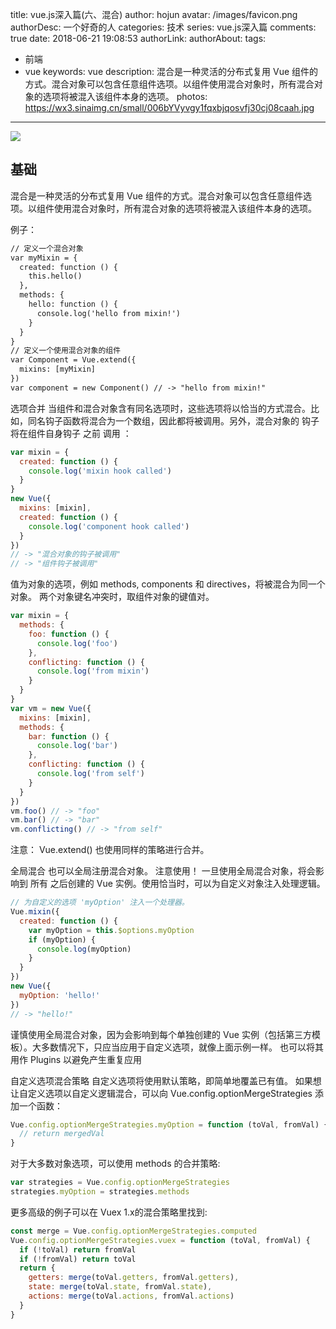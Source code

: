 title: vue.js深入篇(六、混合)
author: hojun
avatar: /images/favicon.png
authorDesc: 一个好奇的人
categories: 技术
series: vue.js深入篇
comments: true
date: 2018-06-21 19:08:53
authorLink:
authorAbout:
tags:
 - 前端
 - vue
keywords: vue
description: 混合是一种灵活的分布式复用 Vue 组件的方式。混合对象可以包含任意组件选项。以组件使用混合对象时，所有混合对象的选项将被混入该组件本身的选项。
photos:
 https://wx3.sinaimg.cn/small/006bYVyvgy1fqxbjqosvfj30cj08caah.jpg
---
![](https://wx3.sinaimg.cn/large/006bYVyvgy1fqxbjqosvfj30cj08caah.jpg)
## 基础

混合是一种灵活的分布式复用 Vue 组件的方式。混合对象可以包含任意组件选项。以组件使用混合对象时，所有混合对象的选项将被混入该组件本身的选项。

例子：
```html
// 定义一个混合对象
var myMixin = {
  created: function () {
    this.hello()
  },
  methods: {
    hello: function () {
      console.log('hello from mixin!')
    }
  }
}
// 定义一个使用混合对象的组件
var Component = Vue.extend({
  mixins: [myMixin]
})
var component = new Component() // -> "hello from mixin!"
```
选项合并
当组件和混合对象含有同名选项时，这些选项将以恰当的方式混合。比如，同名钩子函数将混合为一个数组，因此都将被调用。另外，混合对象的 钩子将在组件自身钩子 之前 调用 ：
```js
var mixin = {
  created: function () {
    console.log('mixin hook called')
  }
}
new Vue({
  mixins: [mixin],
  created: function () {
    console.log('component hook called')
  }
})
// -> "混合对象的钩子被调用"
// -> "组件钩子被调用"
```
值为对象的选项，例如 methods, components 和 directives，将被混合为同一个对象。 两个对象键名冲突时，取组件对象的键值对。
```js
var mixin = {
  methods: {
    foo: function () {
      console.log('foo')
    },
    conflicting: function () {
      console.log('from mixin')
    }
  }
}
var vm = new Vue({
  mixins: [mixin],
  methods: {
    bar: function () {
      console.log('bar')
    },
    conflicting: function () {
      console.log('from self')
    }
  }
})
vm.foo() // -> "foo"
vm.bar() // -> "bar"
vm.conflicting() // -> "from self"
```
注意： Vue.extend() 也使用同样的策略进行合并。

全局混合
也可以全局注册混合对象。 注意使用！ 一旦使用全局混合对象，将会影响到 所有 之后创建的 Vue 实例。使用恰当时，可以为自定义对象注入处理逻辑。
```js
// 为自定义的选项 'myOption' 注入一个处理器。 
Vue.mixin({
  created: function () {
    var myOption = this.$options.myOption
    if (myOption) {
      console.log(myOption)
    }
  }
})
new Vue({
  myOption: 'hello!'
})
// -> "hello!"
```
谨慎使用全局混合对象，因为会影响到每个单独创建的 Vue 实例（包括第三方模板）。大多数情况下，只应当应用于自定义选项，就像上面示例一样。 也可以将其用作 Plugins 以避免产生重复应用

自定义选项混合策略
自定义选项将使用默认策略，即简单地覆盖已有值。 如果想让自定义选项以自定义逻辑混合，可以向 Vue.config.optionMergeStrategies 添加一个函数：
```js
Vue.config.optionMergeStrategies.myOption = function (toVal, fromVal) {
  // return mergedVal
}
```
对于大多数对象选项，可以使用 methods 的合并策略:
```js
var strategies = Vue.config.optionMergeStrategies
strategies.myOption = strategies.methods
```
更多高级的例子可以在 Vuex 1.x的混合策略里找到:
```js
const merge = Vue.config.optionMergeStrategies.computed
Vue.config.optionMergeStrategies.vuex = function (toVal, fromVal) {
  if (!toVal) return fromVal
  if (!fromVal) return toVal
  return {
    getters: merge(toVal.getters, fromVal.getters),
    state: merge(toVal.state, fromVal.state),
    actions: merge(toVal.actions, fromVal.actions)
  }
}
```